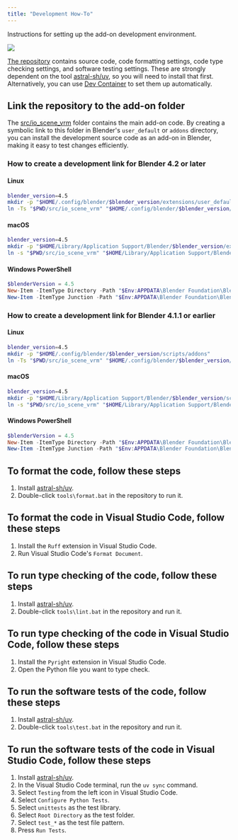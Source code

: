```yaml
---
title: "Development How-To"
---
```


Instructions for setting up the add-on development environment.

![](/assets/images/development.gif)

[The repository](https://github.com/saturday06/VRM-Addon-for-Blender) contains
source code, code formatting settings, code type checking settings, and software
testing settings. These are strongly dependent on the tool
[astral-sh/uv](https://docs.astral.sh/uv/), so you will need to install that
first. Alternatively, you can use [Dev Container](https://containers.dev/) to
set them up automatically.

## Link the repository to the add-on folder

The
[src/io_scene_vrm](https://github.com/saturday06/VRM-Addon-for-Blender/tree/main/src/io_scene_vrm)
folder contains the main add-on code. By creating a symbolic link to this folder
in Blender's `user_default` or `addons` directory, you can install the
development source code as an add-on in Blender, making it easy to test changes
efficiently.

### How to create a development link for Blender 4.2 or later

#### Linux

```sh
blender_version=4.5
mkdir -p "$HOME/.config/blender/$blender_version/extensions/user_default"
ln -Ts "$PWD/src/io_scene_vrm" "$HOME/.config/blender/$blender_version/extensions/user_default/vrm"
```

#### macOS

```sh
blender_version=4.5
mkdir -p "$HOME/Library/Application Support/Blender/$blender_version/extensions/user_default"
ln -s "$PWD/src/io_scene_vrm" "$HOME/Library/Application Support/Blender/$blender_version/extensions/user_default/vrm"
```

#### Windows PowerShell

```powershell
$blenderVersion = 4.5
New-Item -ItemType Directory -Path "$Env:APPDATA\Blender Foundation\Blender\$blenderVersion\extensions\user_default" -Force
New-Item -ItemType Junction -Path "$Env:APPDATA\Blender Foundation\Blender\$blenderVersion\extensions\user_default\vrm" -Value "$(Get-Location)\src\io_scene_vrm"
```

### How to create a development link for Blender 4.1.1 or earlier

#### Linux

```sh
blender_version=4.5
mkdir -p "$HOME/.config/blender/$blender_version/scripts/addons"
ln -Ts "$PWD/src/io_scene_vrm" "$HOME/.config/blender/$blender_version/scripts/addons/io_scene_vrm"
```

#### macOS

```sh
blender_version=4.5
mkdir -p "$HOME/Library/Application Support/Blender/$blender_version/scripts/addons"
ln -s "$PWD/src/io_scene_vrm" "$HOME/Library/Application Support/Blender/$blender_version/scripts/addons/io_scene_vrm"
```

#### Windows PowerShell

```powershell
$blenderVersion = 4.5
New-Item -ItemType Directory -Path "$Env:APPDATA\Blender Foundation\Blender\$blenderVersion\scripts\addons" -Force
New-Item -ItemType Junction -Path "$Env:APPDATA\Blender Foundation\Blender\$blenderVersion\scripts\addons\io_scene_vrm" -Value "$(Get-Location)\src\io_scene_vrm"
```

## To format the code, follow these steps

1. Install [astral-sh/uv](https://docs.astral.sh/uv/).
2. Double-click `tools\format.bat` in the repository to run it.

## To format the code in Visual Studio Code, follow these steps

1. Install the `Ruff` extension in Visual Studio Code.
2. Run Visual Studio Code's `Format Document`.

## To run type checking of the code, follow these steps

1. Install [astral-sh/uv](https://docs.astral.sh/uv/).
2. Double-click `tools\lint.bat` in the repository and run it.

## To run type checking of the code in Visual Studio Code, follow these steps

1. Install the `Pyright` extension in Visual Studio Code.
2. Open the Python file you want to type check.

## To run the software tests of the code, follow these steps

1. Install [astral-sh/uv](https://docs.astral.sh/uv/).
2. Double-click `tools\test.bat` in the repository and run it.

## To run the software tests of the code in Visual Studio Code, follow these steps

1. Install [astral-sh/uv](https://docs.astral.sh/uv/).
2. In the Visual Studio Code terminal, run the `uv sync` command.
3. Select `Testing` from the left icon in Visual Studio Code.
4. Select `Configure Python Tests`.
5. Select `unittests` as the test library.
6. Select `Root Directory` as the test folder.
7. Select `test_*` as the test file pattern.
8. Press `Run Tests`.
